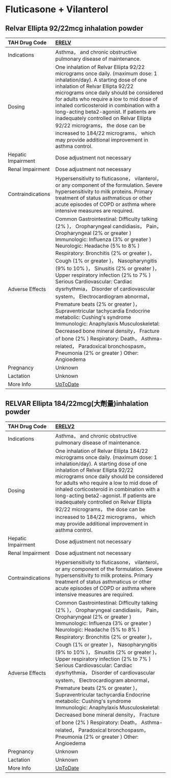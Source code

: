 # Fluticasone + Vilanterol

## Relvar Ellipta 92/22mcg inhalation powder

| TAH Drug Code      | [ERELV](https://www.tahsda.org.tw/drugs/hissearch.php?drug_code=ERELV)                                                                                                                                                                                                                                                                                                                                                                                                                                                                                                                                                                                                                                                                                                                                        |
|:-------------------|:--------------------------------------------------------------------------------------------------------------------------------------------------------------------------------------------------------------------------------------------------------------------------------------------------------------------------------------------------------------------------------------------------------------------------------------------------------------------------------------------------------------------------------------------------------------------------------------------------------------------------------------------------------------------------------------------------------------------------------------------------------------------------------------------------------------|
| Indications        | Asthma， and chronic obstructive pulmonary disease of maintenance.                                                                                                                                                                                                                                                                                                                                                                                                                                                                                                                                                                                                                                                                                                                                            |
| Dosing             | One inhalation of Relvar Ellipta 92/22 micrograms once daily. (maximum dose: 1 inhalation/day). A starting dose of one inhalation of Relvar Ellipta 92/22 micrograms once daily should be considered for adults who require a low to mid dose of inhaled corticosteroid in combination with a long-acting beta2-agonist. If patients are inadequately controlled on Relvar Ellipta 92/22 micrograms， the dose can be increased to 184/22 micrograms， which may provide additional improvement in asthma control.                                                                                                                                                                                                                                                                                            |
| Hepatic Impairment | Dose adjustment not necessary                                                                                                                                                                                                                                                                                                                                                                                                                                                                                                                                                                                                                                                                                                                                                                                 |
| Renal Impairment   | Dose adjustment not necessary                                                                                                                                                                                                                                                                                                                                                                                                                                                                                                                                                                                                                                                                                                                                                                                 |
| Contraindications  | Hypersensitivity to fluticasone， vilanterol， or any component of the formulation. Severe hypersensitivity to milk proteins. Primary treatment of status asthmaticus or other acute episodes of COPD or asthma where intensive measures are required.                                                                                                                                                                                                                                                                                                                                                                                                                                                                                                                                                        |
| Adverse Effects    | Common Gastrointestinal: Difficulty talking (2% )， Oropharyngeal candidiasis， Pain， Oropharyngeal (2% or greater ) Immunologic: Influenza (3% or greater ) Neurologic: Headache (5% to 8% ) Respiratory: Bronchitis (2% or greater )， Cough (1% or greater )， Nasopharyngitis (9% to 10% )， Sinusitis (2% or greater )， Upper respiratory infection (2% to 7% ) Serious Cardiovascular: Cardiac dysrhythmia， Disorder of cardiovascular system， Electrocardiogram abnormal， Premature beats (2% or greater )， Supraventricular tachycardia Endocrine metabolic: Cushing's syndrome Immunologic: Anaphylaxis Musculoskeletal: Decreased bone mineral density， Fracture of bone (2% ) Respiratory: Death， Asthma-related， Paradoxical bronchospasm， Pneumonia (2% or greater ) Other: Angioedema |
| Pregnancy          | Unknown                                                                                                                                                                                                                                                                                                                                                                                                                                                                                                                                                                                                                                                                                                                                                                                                       |
| Lactation          | Unknown                                                                                                                                                                                                                                                                                                                                                                                                                                                                                                                                                                                                                                                                                                                                                                                                       |
| More Info          | [UpToDate](https://www.uptodate.com/contents/fluticasone-and-vilanterol-drug-information)                                                                                                                                                                                                                                                                                                                                                                                                                                                                                                                                                                                                                                                                                                                     |

## RELVAR Ellipta 184/22mcg(大劑量)inhalation powder

| TAH Drug Code      | [ERELV2](https://www.tahsda.org.tw/drugs/hissearch.php?drug_code=ERELV2)                                                                                                                                                                                                                                                                                                                                                                                                                                                                                                                                                                                                                                                                                                                                      |
|:-------------------|:--------------------------------------------------------------------------------------------------------------------------------------------------------------------------------------------------------------------------------------------------------------------------------------------------------------------------------------------------------------------------------------------------------------------------------------------------------------------------------------------------------------------------------------------------------------------------------------------------------------------------------------------------------------------------------------------------------------------------------------------------------------------------------------------------------------|
| Indications        | Asthma， and chronic obstructive pulmonary disease of maintenance.                                                                                                                                                                                                                                                                                                                                                                                                                                                                                                                                                                                                                                                                                                                                            |
| Dosing             | One inhalation of Relvar Ellipta 184/22 micrograms once daily. (maximum dose: 1 inhalation/day). A starting dose of one inhalation of Relvar Ellipta 92/22 micrograms once daily should be considered for adults who require a low to mid dose of inhaled corticosteroid in combination with a long-acting beta2-agonist. If patients are inadequately controlled on Relvar Ellipta 92/22 micrograms， the dose can be increased to 184/22 micrograms， which may provide additional improvement in asthma control.                                                                                                                                                                                                                                                                                           |
| Hepatic Impairment | Dose adjustment not necessary                                                                                                                                                                                                                                                                                                                                                                                                                                                                                                                                                                                                                                                                                                                                                                                 |
| Renal Impairment   | Dose adjustment not necessary                                                                                                                                                                                                                                                                                                                                                                                                                                                                                                                                                                                                                                                                                                                                                                                 |
| Contraindications  | Hypersensitivity to fluticasone， vilanterol， or any component of the formulation. Severe hypersensitivity to milk proteins. Primary treatment of status asthmaticus or other acute episodes of COPD or asthma where intensive measures are required.                                                                                                                                                                                                                                                                                                                                                                                                                                                                                                                                                        |
| Adverse Effects    | Common Gastrointestinal: Difficulty talking (2% )， Oropharyngeal candidiasis， Pain， Oropharyngeal (2% or greater ) Immunologic: Influenza (3% or greater ) Neurologic: Headache (5% to 8% ) Respiratory: Bronchitis (2% or greater )， Cough (1% or greater )， Nasopharyngitis (9% to 10% )， Sinusitis (2% or greater )， Upper respiratory infection (2% to 7% ) Serious Cardiovascular: Cardiac dysrhythmia， Disorder of cardiovascular system， Electrocardiogram abnormal， Premature beats (2% or greater )， Supraventricular tachycardia Endocrine metabolic: Cushing's syndrome Immunologic: Anaphylaxis Musculoskeletal: Decreased bone mineral density， Fracture of bone (2% ) Respiratory: Death， Asthma-related， Paradoxical bronchospasm， Pneumonia (2% or greater ) Other: Angioedema |
| Pregnancy          | Unknown                                                                                                                                                                                                                                                                                                                                                                                                                                                                                                                                                                                                                                                                                                                                                                                                       |
| Lactation          | Unknown                                                                                                                                                                                                                                                                                                                                                                                                                                                                                                                                                                                                                                                                                                                                                                                                       |
| More Info          | [UpToDate](https://www.uptodate.com/contents/fluticasone-and-vilanterol-drug-information)                                                                                                                                                                                                                                                                                                                                                                                                                                                                                                                                                                                                                                                                                                                     |

